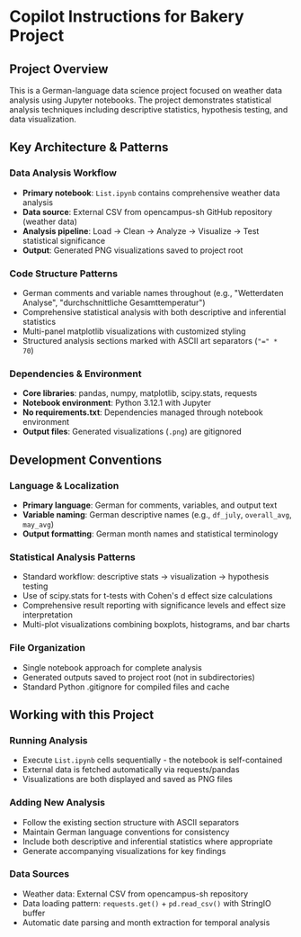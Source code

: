 # Copilot Instructions for Bakery Project

## Project Overview
This is a German-language data science project focused on weather data analysis using Jupyter notebooks. The project demonstrates statistical analysis techniques including descriptive statistics, hypothesis testing, and data visualization.

## Key Architecture & Patterns

### Data Analysis Workflow
- **Primary notebook**: `List.ipynb` contains comprehensive weather data analysis
- **Data source**: External CSV from opencampus-sh GitHub repository (weather data)
- **Analysis pipeline**: Load → Clean → Analyze → Visualize → Test statistical significance
- **Output**: Generated PNG visualizations saved to project root

### Code Structure Patterns
- German comments and variable names throughout (e.g., "Wetterdaten Analyse", "durchschnittliche Gesamttemperatur")
- Comprehensive statistical analysis with both descriptive and inferential statistics
- Multi-panel matplotlib visualizations with customized styling
- Structured analysis sections marked with ASCII art separators (`"=" * 70`)

### Dependencies & Environment
- **Core libraries**: pandas, numpy, matplotlib, scipy.stats, requests
- **Notebook environment**: Python 3.12.1 with Jupyter
- **No requirements.txt**: Dependencies managed through notebook environment
- **Output files**: Generated visualizations (`.png`) are gitignored

## Development Conventions

### Language & Localization
- **Primary language**: German for comments, variables, and output text
- **Variable naming**: German descriptive names (e.g., `df_july`, `overall_avg`, `may_avg`)
- **Output formatting**: German month names and statistical terminology

### Statistical Analysis Patterns
- Standard workflow: descriptive stats → visualization → hypothesis testing
- Use of scipy.stats for t-tests with Cohen's d effect size calculations
- Comprehensive result reporting with significance levels and effect size interpretation
- Multi-plot visualizations combining boxplots, histograms, and bar charts

### File Organization
- Single notebook approach for complete analysis
- Generated outputs saved to project root (not in subdirectories)
- Standard Python .gitignore for compiled files and cache

## Working with this Project

### Running Analysis
- Execute `List.ipynb` cells sequentially - the notebook is self-contained
- External data is fetched automatically via requests/pandas
- Visualizations are both displayed and saved as PNG files

### Adding New Analysis
- Follow the existing section structure with ASCII separators
- Maintain German language conventions for consistency
- Include both descriptive and inferential statistics where appropriate
- Generate accompanying visualizations for key findings

### Data Sources
- Weather data: External CSV from opencampus-sh repository
- Data loading pattern: `requests.get()` + `pd.read_csv()` with StringIO buffer
- Automatic date parsing and month extraction for temporal analysis